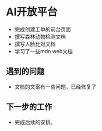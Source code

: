 # AI开放平台
- 完成创建工单的前台页面
- 撰写森林动物检测文档
- 撰写人脸比对文档
- 学习了一些mdn web文档

## 遇到的问题

- 文档的文案有一些问题，已经修复了

## 下一步的工作

- 完成后续的安排。